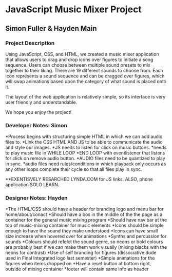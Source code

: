 # JavaScript Music Mixer Project
## Simon Fuller & Hayden Main
### Project Description

Using JavaScript, CSS, and HTML, we created a music mixer application that allows users to drag and drop icons over figures to initiate a song sequence. Users can choose between multiple sound presets to mix together to their liking. There are 19 different sounds to choose from. Each icon represents a sound sequence and can be dragged over figures, which will swap animations based upon the category of what sound is placed onto it. 

The layout of the web application is relatively simple, so its interface is very user friendly and understandable. 

We hope you enjoy the project!

### Developer Notes: Simon
*Process begins with structuring simple HTML in which we can add audio files to.
*Link the CSS HTML AND JS to be able to communicate the audio and style our images.
*JS needs to listen for click on music buttons.
*needs to play music file in WHILE LOOP
*END LOOP with eventlistener that listens for click on remove audio button.
*AUDIO files need to be quantized to play in sync.
*audio files need rules/conditions in which playback only occurs as any other loops complete their cycle so that all files play in sync.

**EXENTISVELY RESARCHED LYNDA.COM for JS links. ALSO, phone application SOLO LEARN.

### Designer Notes: Hayden
*The HTML/CSS should have a header for branding logo and menu bar for home/about/conact
*Should have a box in the middle of the the page as a container for the general music mixing program 
*Should have nav bar at the top of music-mixing container for music elements
*Icons should be simple enough to have the sound they make understood 
*Icons can have small size increase when hovered over for animations
*Synths and percussion for sounds
*Colours should refelct the sound genre, so neons or bold colours are probably best if we can make them work visually (mixing blacks with the neons for contrast)
*Use of self branding for figures (dissociative dude used in Final Integrated logo last semester)
*Simple animations for the figures when items dropped on
*Have a reset button at bottom right, outside of mixing container
*footer will contain same info as header
